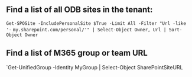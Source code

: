 
## Find a list of all ODB sites in the tenant:

`Get-SPOSite -IncludePersonalSite $True -Limit All -Filter "Url -like '-`
`my.sharepoint.com/personal/'" | Select-Object Owner, Url | Sort-Object Owner`


## Find a list of M365 group or team URL

`Get-UnifiedGroup -Identity MyGroup | Select-Object SharePointSiteURL

